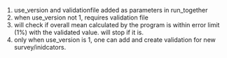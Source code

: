 1. use_version and validationfile added as parameters in run_together
2. when use_version not 1, requires validation file
3. will check if overall mean calculated by the program is within error limit (1%) with the validated value. will stop if it is.
4. only when use_version is 1, one can add and create validation for new survey/inidcators.
